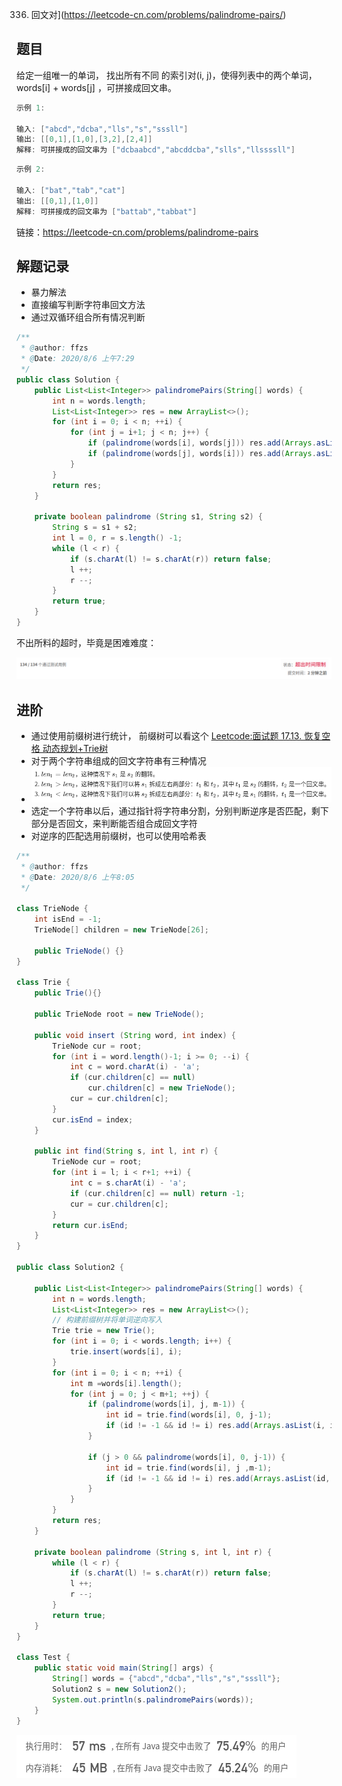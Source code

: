 336. 回文对](https://leetcode-cn.com/problems/palindrome-pairs/)

## 题目

给定一组唯一的单词， 找出所有不同 的索引对(i, j)，使得列表中的两个单词， words[i] + words[j] ，可拼接成回文串。

```java
示例 1:

输入: ["abcd","dcba","lls","s","sssll"]
输出: [[0,1],[1,0],[3,2],[2,4]] 
解释: 可拼接成的回文串为 ["dcbaabcd","abcddcba","slls","llssssll"]
```



```java
示例 2:

输入: ["bat","tab","cat"]
输出: [[0,1],[1,0]] 
解释: 可拼接成的回文串为 ["battab","tabbat"]
```


链接：https://leetcode-cn.com/problems/palindrome-pairs


## 解题记录

+ 暴力解法
+ 直接编写判断字符串回文方法
+ 通过双循环组合所有情况判断

```java
/**
 * @author: ffzs
 * @Date: 2020/8/6 上午7:29
 */
public class Solution {
    public List<List<Integer>> palindromePairs(String[] words) {
        int n = words.length;
        List<List<Integer>> res = new ArrayList<>();
        for (int i = 0; i < n; ++i) {
            for (int j = i+1; j < n; j++) {
                if (palindrome(words[i], words[j])) res.add(Arrays.asList(i,j));
                if (palindrome(words[j], words[i])) res.add(Arrays.asList(j,i));
            }
        }
        return res;
    }

    private boolean palindrome (String s1, String s2) {
        String s = s1 + s2;
        int l = 0, r = s.length() -1;
        while (l < r) {
            if (s.charAt(l) != s.charAt(r)) return false;
            l ++;
            r --;
        }
        return true;
    }
}


```

不出所料的超时，毕竟是困难难度：

![image-20200806075921912](README.assets/image-20200806075921912.png)

## 进阶

+ 通过使用前缀树进行统计， 前缀树可以看这个  [Leetcode:面试题 17.13. 恢复空格 动态规划+Trie树](https://blog.csdn.net/tonydz0523/article/details/107235745)
+ 对于两个字符串组成的回文字符串有三种情况
+ ![image-20200806090321950](README.assets/image-20200806090321950.png)
+ 选定一个字符串以后，通过指针将字符串分割，分别判断逆序是否匹配，剩下部分是否回文，来判断能否组合成回文字符
+ 对逆序的匹配选用前缀树，也可以使用哈希表

```java
/**
 * @author: ffzs
 * @Date: 2020/8/6 上午8:05
 */

class TrieNode {
    int isEnd = -1;
    TrieNode[] children = new TrieNode[26];

    public TrieNode() {}
}

class Trie {
    public Trie(){}

    public TrieNode root = new TrieNode();

    public void insert (String word, int index) {
        TrieNode cur = root;
        for (int i = word.length()-1; i >= 0; --i) {
            int c = word.charAt(i) - 'a';
            if (cur.children[c] == null)
                cur.children[c] = new TrieNode();
            cur = cur.children[c];
        }
        cur.isEnd = index;
    }

    public int find(String s, int l, int r) {
        TrieNode cur = root;
        for (int i = l; i < r+1; ++i) {
            int c = s.charAt(i) - 'a';
            if (cur.children[c] == null) return -1;
            cur = cur.children[c];
        }
        return cur.isEnd;
    }
}

public class Solution2 {

    public List<List<Integer>> palindromePairs(String[] words) {
        int n = words.length;
        List<List<Integer>> res = new ArrayList<>();
        // 构建前缀树并将单词逆向写入
        Trie trie = new Trie();
        for (int i = 0; i < words.length; i++) {
            trie.insert(words[i], i);
        }
        for (int i = 0; i < n; ++i) {
            int m =words[i].length();
            for (int j = 0; j < m+1; ++j) {
                if (palindrome(words[i], j, m-1)) {
                    int id = trie.find(words[i], 0, j-1);
                    if (id != -1 && id != i) res.add(Arrays.asList(i, id));
                }

                if (j > 0 && palindrome(words[i], 0, j-1)) {
                    int id = trie.find(words[i], j ,m-1);
                    if (id != -1 && id != i) res.add(Arrays.asList(id, i));
                }
            }
        }
        return res;
    }

    private boolean palindrome (String s, int l, int r) {
        while (l < r) {
            if (s.charAt(l) != s.charAt(r)) return false;
            l ++;
            r --;
        }
        return true;
    }
}

class Test {
    public static void main(String[] args) {
        String[] words = {"abcd","dcba","lls","s","sssll"};
        Solution2 s = new Solution2();
        System.out.println(s.palindromePairs(words));
    }
}

```

![image-20200806090653892](README.assets/image-20200806090653892.png)